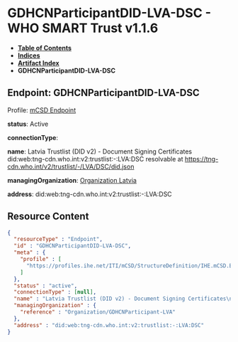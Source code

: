 # GDHCNParticipantDID-LVA-DSC - WHO SMART Trust v1.1.6

* [**Table of Contents**](toc.md)
* [**Indices**](indices.md)
* [**Artifact Index**](artifacts.md)
* **GDHCNParticipantDID-LVA-DSC**

## Endpoint: GDHCNParticipantDID-LVA-DSC

Profile: [mCSD Endpoint](https://profiles.ihe.net/ITI/mCSD/4.0.0/StructureDefinition-IHE.mCSD.Endpoint.html)

**status**: Active

**connectionType**: 

**name**: Latvia Trustlist (DID v2) - Document Signing Certificates did:web:tng-cdn.who.int:v2:trustlist:-:LVA:DSC resolvable at https://tng-cdn.who.int/v2/trustlist/-/LVA/DSC/did.json

**managingOrganization**: [Organization Latvia](Organization-GDHCNParticipant-LVA.md)

**address**: did:web:tng-cdn.who.int:v2:trustlist:-:LVA:DSC



## Resource Content

```json
{
  "resourceType" : "Endpoint",
  "id" : "GDHCNParticipantDID-LVA-DSC",
  "meta" : {
    "profile" : [
      "https://profiles.ihe.net/ITI/mCSD/StructureDefinition/IHE.mCSD.Endpoint"
    ]
  },
  "status" : "active",
  "connectionType" : [null],
  "name" : "Latvia Trustlist (DID v2) - Document Signing Certificates\ndid:web:tng-cdn.who.int:v2:trustlist:-:LVA:DSC\nresolvable at https://tng-cdn.who.int/v2/trustlist/-/LVA/DSC/did.json",
  "managingOrganization" : {
    "reference" : "Organization/GDHCNParticipant-LVA"
  },
  "address" : "did:web:tng-cdn.who.int:v2:trustlist:-:LVA:DSC"
}

```
